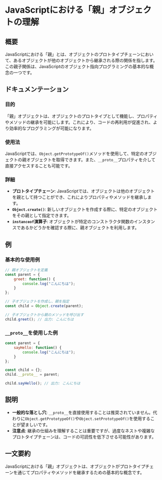 <!--
Meta Description: # JavaScriptにおける「親」オブジェクトの理解 ## 概要 JavaScriptにおける「親」とは、オブジェクトのプロトタイプチェーンにおいて、あるオブジェクトが他のオブジェクトから継承される際の関係を指します。この親子関係は、JavaScriptのオブジェクト指向プログラミングの基本的な...
Meta Keywords: object, child, __proto__, const, parent
-->

# JavaScriptにおける「親」オブジェクトの理解

## 概要
JavaScriptにおける「親」とは、オブジェクトのプロトタイプチェーンにおいて、あるオブジェクトが他のオブジェクトから継承される際の関係を指します。この親子関係は、JavaScriptのオブジェクト指向プログラミングの基本的な概念の一つです。

## ドキュメンテーション
### 目的
「親」オブジェクトは、オブジェクトのプロトタイプとして機能し、プロパティやメソッドの継承を可能にします。これにより、コードの再利用が促進され、より効率的なプログラミングが可能になります。

### 使用法
JavaScriptでは、`Object.getPrototypeOf()`メソッドを使用して、特定のオブジェクトの親オブジェクトを取得できます。また、`__proto__`プロパティを介して直接アクセスすることも可能です。

### 詳細
- **プロトタイプチェーン**: JavaScriptでは、オブジェクトは他のオブジェクトを親として持つことができ、これによりプロパティやメソッドを継承します。
- **`Object.create()`**: 新しいオブジェクトを作成する際に、特定のオブジェクトをその親として指定できます。
- **`instanceof`演算子**: オブジェクトが特定のコンストラクタ関数のインスタンスであるかどうかを確認する際に、親オブジェクトを利用します。

## 例
### 基本的な使用例
```javascript
// 親オブジェクトを定義
const parent = {
    greet: function() {
        console.log("こんにちは");
    }
};

// 子オブジェクトを作成し、親を指定
const child = Object.create(parent);

// 子オブジェクトから親のメソッドを呼び出す
child.greet(); // 出力: こんにちは
```

### `__proto__`を使用した例
```javascript
const parent = {
    sayHello: function() {
        console.log("こんにちは");
    }
};

const child = {};
child.__proto__ = parent;

child.sayHello(); // 出力: こんにちは
```

## 説明
- **一般的な落とし穴**: `__proto__`を直接使用することは推奨されていません。代わりに`Object.getPrototypeOf()`や`Object.setPrototypeOf()`を使用することが望ましいです。
- **注意点**: 継承の仕組みを理解することは重要ですが、過度なネストや複雑なプロトタイプチェーンは、コードの可読性を低下させる可能性があります。

## 一文要約
JavaScriptにおける「親」オブジェクトは、オブジェクトがプロトタイプチェーンを通じてプロパティやメソッドを継承するための基本的な概念です。